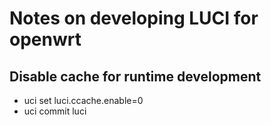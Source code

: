 # Notes on developing LUCI for openwrt #

## Disable cache for runtime development ##
 - uci set luci.ccache.enable=0
 - uci commit luci


